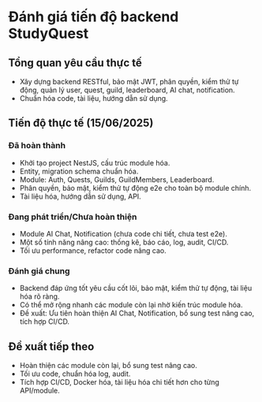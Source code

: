 # Đánh giá tiến độ backend StudyQuest

## Tổng quan yêu cầu thực tế
- Xây dựng backend RESTful, bảo mật JWT, phân quyền, kiểm thử tự động, quản lý user, quest, guild, leaderboard, AI chat, notification.
- Chuẩn hóa code, tài liệu, hướng dẫn sử dụng.

## Tiến độ thực tế (15/06/2025)
### Đã hoàn thành
- Khởi tạo project NestJS, cấu trúc module hóa.
- Entity, migration schema chuẩn hóa.
- Module: Auth, Quests, Guilds, GuildMembers, Leaderboard.
- Phân quyền, bảo mật, kiểm thử tự động e2e cho toàn bộ module chính.
- Tài liệu hóa, hướng dẫn sử dụng, API.

### Đang phát triển/Chưa hoàn thiện
- Module AI Chat, Notification (chưa code chi tiết, chưa test e2e).
- Một số tính năng nâng cao: thống kê, báo cáo, log, audit, CI/CD.
- Tối ưu performance, refactor code nâng cao.

### Đánh giá chung
- Backend đáp ứng tốt yêu cầu cốt lõi, bảo mật, kiểm thử tự động, tài liệu hóa rõ ràng.
- Có thể mở rộng nhanh các module còn lại nhờ kiến trúc module hóa.
- Đề xuất: Ưu tiên hoàn thiện AI Chat, Notification, bổ sung test nâng cao, tích hợp CI/CD.

## Đề xuất tiếp theo
- Hoàn thiện các module còn lại, bổ sung test nâng cao.
- Tối ưu code, chuẩn hóa log, audit.
- Tích hợp CI/CD, Docker hóa, tài liệu hóa chi tiết hơn cho từng API/module.
